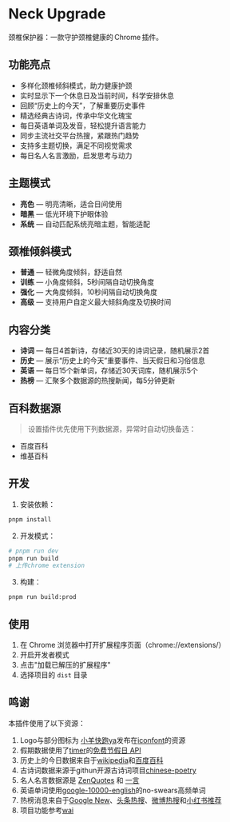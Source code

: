 # Neck Upgrade

颈椎保护器：一款守护颈椎健康的 Chrome 插件。

## 功能亮点

- 多样化颈椎倾斜模式，助力健康护颈
- 实时显示下一个休息日及当前时间，科学安排休息
- 回顾“历史上的今天”，了解重要历史事件
- 精选经典古诗词，传承中华文化瑰宝
- 每日英语单词及发音，轻松提升语言能力
- 同步主流社交平台热搜，紧跟热门趋势
- 支持多主题切换，满足不同视觉需求
- 每日名人名言激励，启发思考与动力

## 主题模式

- **亮色** — 明亮清晰，适合日间使用
- **暗黑** — 低光环境下护眼体验
- **系统** — 自动匹配系统亮暗主题，智能适配

## 颈椎倾斜模式

- **普通** — 轻微角度倾斜，舒适自然
- **训练** — 小角度倾斜，5秒间隔自动切换角度
- **强化** — 大角度倾斜，10秒间隔自动切换角度
- **高级** — 支持用户自定义最大倾斜角度及切换时间

## 内容分类

- **诗词** — 每日4首新诗，存储近30天的诗词记录，随机展示2首
- **历史** — 展示“历史上的今天”重要事件、当天假日和习俗信息
- **英语** — 每日15个新单词，存储近30天词库，随机展示5个
- **热榜** — 汇聚多个数据源的热搜新闻，每5分钟更新

## 百科数据源

> 设置插件优先使用下列数据源，异常时自动切换备选：

- 百度百科
- 维基百科

## 开发

1. 安装依赖：

```bash
pnpm install
```

2. 开发模式：

```bash
# pnpm run dev
pnpm run build
# 上传chrome extension
```

3. 构建：

```bash
pnpm run build:prod
```

## 使用

1. 在 Chrome 浏览器中打开扩展程序页面（chrome://extensions/）
2. 开启开发者模式
3. 点击"加载已解压的扩展程序"
4. 选择项目的 `dist` 目录

## 鸣谢

本插件使用了以下资源：

1. Logo与部分图标为 [小羊快跑ya](https://www.iconfont.cn/user/detail?uid=6930945&nid=JPSbnJbK5Uuz)发布在[iconfont](https://www.iconfont.cn/collections/detail?cid=40379)的资源
2. 假期数据使用了[timer](https://timor.tech/)的[免费节假日 API](https://timor.tech/api/holiday)
3. 历史上的今日数据来自于[wikipedia](https://zh.m.wikipedia.org/zh-cn/%E5%8E%86%E5%8F%B2%E4%B8%8A%E7%9A%84%E4%BB%8A%E5%A4%A9)和[百度百科](https://baike.baidu.com/item/4%E6%9C%8828%E6%97%A5)
4. 古诗词数据来源于githun开源古诗词项目[chinese-poetry](https://github.com/chinese-poetry/chinese-poetry)
5. 名人名言数据源是 [ZenQuotes](https://zenquotes.io/) 和 [一言](https://v1.hitokoto.cn/?c=i)
6. 英语单词使用[google-10000-english](https://github.com/first20hours/google-10000-english)的no-swears高频单词
7. 热榜消息来自于[Google New](https://news.google.com/home?hl=zh-CN&gl=CN&ceid=CN:zh-Hans)、[头条热搜](https://so.toutiao.com/search/?keyword=%E7%83%AD%E6%A6%9C&pd=synthesis&source=input&traffic_source=&original_source=&in_tfs=&in_ogs=)、[微博热搜](https://s.weibo.com/top/summary?cate=realtimehot)和[小红书推荐](https://www.xiaohongshu.com/explore?channel_id=homefeed_recommend)
8. 项目功能参考[wai](https://github.com/dukeluo/wai)
